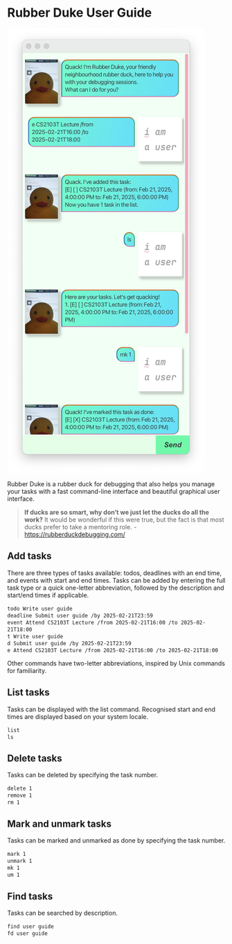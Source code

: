 # Rubber Duke User Guide

![The UI of Rubber Duke](Ui.png)

Rubber Duke is a rubber duck for debugging that also helps you manage your tasks with a fast command-line interface and beautiful graphical user interface.

> **If ducks are so smart, why don’t we just let the ducks do all the work?** It would be wonderful if this were true, but the fact is that most ducks prefer to take a mentoring role. - https://rubberduckdebugging.com/

## Add tasks

There are three types of tasks available: todos, deadlines with an end time, and events with start and end times. Tasks can be added by entering the full task type or a quick one-letter abbreviation, followed by the description and start/end times if applicable.

```
todo Write user guide
deadline Submit user guide /by 2025-02-21T23:59
event Attend CS2103T Lecture /from 2025-02-21T16:00 /to 2025-02-21T18:00
t Write user guide
d Submit user guide /by 2025-02-21T23:59
e Attend CS2103T Lecture /from 2025-02-21T16:00 /to 2025-02-21T18:00
```

Other commands have two-letter abbreviations, inspired by Unix commands for familiarity.

## List tasks

Tasks can be displayed with the list command. Recognised start and end times are displayed based on your system locale.

```
list
ls
```

## Delete tasks

Tasks can be deleted by specifying the task number.

```
delete 1
remove 1
rm 1
```

## Mark and unmark tasks

Tasks can be marked and unmarked as done by specifying the task number.

```
mark 1
unmark 1
mk 1
um 1
```

## Find tasks

Tasks can be searched by description.

```
find user guide
fd user guide
```